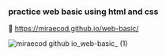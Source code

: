 ### practice web basic using html and css

🔗 https://miraecod.github.io/web-basic/

![miraecod github io_web-basic_ (1)](https://user-images.githubusercontent.com/72856436/154216221-6eaf3894-8a6c-440e-8d1c-accb4eb79e5f.png)
